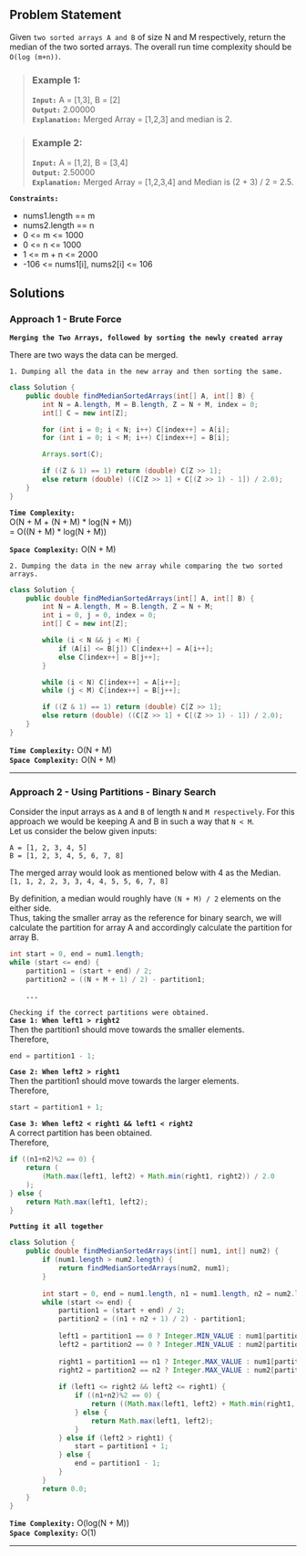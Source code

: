 ## Problem Statement
Given `two sorted arrays A and B` of size N and M respectively, return the median of the two sorted arrays. The overall run time complexity should be `O(log (m+n))`.

> ### Example 1:
> 
> **`Input:`** A = [1,3], B = [2] <br>
> **`Output:`** 2.00000 <br>
> **`Explanation:`** Merged Array = [1,2,3] and median is 2.


> ### Example 2:
>
> **`Input:`** A = [1,2], B = [3,4] <br>
> **`Output:`** 2.50000 <br>
> **`Explanation:`** Merged Array = [1,2,3,4] and Median is (2 + 3) / 2 = 2.5.

**`Constraints:`**
- nums1.length == m
- nums2.length == n
- 0 <= m <= 1000
- 0 <= n <= 1000
- 1 <= m + n <= 2000
- -106 <= nums1[i], nums2[i] <= 106

## Solutions

### Approach 1 - Brute Force
**`Merging the Two Arrays, followed by sorting the newly created array`**

There are two ways the data can be merged.

`1. Dumping all the data in the new array and then sorting the same.`

``` java
class Solution {
    public double findMedianSortedArrays(int[] A, int[] B) {
        int N = A.length, M = B.length, Z = N + M, index = 0;
        int[] C = new int[Z];

        for (int i = 0; i < N; i++) C[index++] = A[i];
        for (int i = 0; i < M; i++) C[index++] = B[i];

        Arrays.sort(C);

        if ((Z & 1) == 1) return (double) C[Z >> 1];
        else return (double) ((C[Z >> 1] + C[(Z >> 1) - 1]) / 2.0);
    }
}
```

**`Time Complexity:`** <br>
O(N + M + (N + M) * log(N + M)) <br>
= O((N + M) * log(N + M))

**`Space Complexity:`** O(N + M)

`2. Dumping the data in the new array while comparing the two sorted arrays.`

``` java
class Solution {
    public double findMedianSortedArrays(int[] A, int[] B) {
        int N = A.length, M = B.length, Z = N + M;
        int i = 0, j = 0, index = 0;
        int[] C = new int[Z];

        while (i < N && j < M) {
            if (A[i] <= B[j]) C[index++] = A[i++];
            else C[index++] = B[j++];
        }

        while (i < N) C[index++] = A[i++];
        while (j < M) C[index++] = B[j++];

        if ((Z & 1) == 1) return (double) C[Z >> 1];
        else return (double) ((C[Z >> 1] + C[(Z >> 1) - 1]) / 2.0);
    }
}
```

**`Time Complexity:`** O(N + M) <br>
**`Space Complexity:`** O(N + M)

---

### Approach 2 - Using Partitions - Binary Search

Consider the input arrays as `A` and `B` of length `N` and `M respectively`. For this approach we would be keeping A and B in such a way that `N < M`. <br>
Let us consider the below given inputs:

`A = [1, 2, 3, 4, 5]` <br>
`B = [1, 2, 3, 4, 5, 6, 7, 8]`

The merged array would look as mentioned below with 4 as the Median. <br>
`[1, 1, 2, 2, 3, 3, 4, 4, 5, 5, 6, 7, 8]`

By definition, a median would roughly have `(N + M) / 2` elements on the either side. <br>
Thus, taking the smaller array as the reference for binary search, we will calculate the partition for array A and accordingly calculate the partition for array B.

``` java
int start = 0, end = num1.length;
while (start <= end) {
    partition1 = (start + end) / 2;
    partition2 = ((N + M + 1) / 2) - partition1;

    ...
```

`Checking if the correct partitions were obtained.` <br>
**`Case 1: When left1 > right2`** <br>
Then the partition1 should move towards the smaller elements. <br>
Therefore,
``` java
end = partition1 - 1;
```

**`Case 2: When left2 > right1`** <br>
Then the partition1 should move towards the larger elements. <br>
Therefore,
``` java
start = partition1 + 1;
```

**`Case 3: When left2 < right1 && left1 < right2`** <br>
A correct partition has been obtained. <br>
Therefore,
``` java
if ((n1+n2)%2 == 0) {
    return (
        (Math.max(left1, left2) + Math.min(right1, right2)) / 2.0
    );
} else {
    return Math.max(left1, left2);
}
```

**`Putting it all together`**

```java
class Solution {
    public double findMedianSortedArrays(int[] num1, int[] num2) {
        if (num1.length > num2.length) {
            return findMedianSortedArrays(num2, num1);
        }
        
        int start = 0, end = num1.length, n1 = num1.length, n2 = num2.length, partition1, partition2, left1, left2, right1, right2;
        while (start <= end) {
            partition1 = (start + end) / 2;
            partition2 = ((n1 + n2 + 1) / 2) - partition1;
            
            left1 = partition1 == 0 ? Integer.MIN_VALUE : num1[partition1 - 1];
            left2 = partition2 == 0 ? Integer.MIN_VALUE : num2[partition2 - 1];
            
            right1 = partition1 == n1 ? Integer.MAX_VALUE : num1[partition1];
            right2 = partition2 == n2 ? Integer.MAX_VALUE : num2[partition2];
            
            if (left1 <= right2 && left2 <= right1) {
                if ((n1+n2)%2 == 0) {
                    return ((Math.max(left1, left2) + Math.min(right1, right2)) / 2.0);
                } else {
                    return Math.max(left1, left2);
                }
            } else if (left2 > right1) {
                start = partition1 + 1;
            } else {
                end = partition1 - 1;
            }
        }
        return 0.0;
    }
}
```

**`Time Complexity:`** O(log(N + M)) <br>
**`Space Complexity:`** O(1)

---
